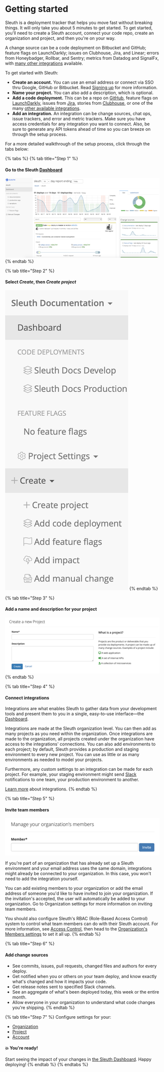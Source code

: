 # Getting started

Sleuth is a deployment tracker that helps you move fast without breaking things. It will only take you about 5 minutes to get started. To get started, you'll need to create a Sleuth account, connect your code repo, create an organization and project, and then you're on your way. 

A change source can be a code deployment on Bitbucket and GitHub; feature flags on LaunchDarkly; issues on Clubhouse, Jira, and Linear; errors from Honeybadger, Rollbar, and Sentry; metrics from Datadog and SignalFx, with [many other integrations](integrations-1/about-integrations.md) available. 

To get started with Sleuth: 

* **Create an account.** You can use an email address or connect via SSO thru Google, GitHub or Bitbucket. Read [Signing up](./) for more information. 
* **Name your project.** You can also add a description, which is optional. 
* **Add a code deployment.** This can be a repo on [GitHub](integrations-1/change-sources/code-deployment/github.md), feature flags on [LaunchDarkly](integrations-1/change-sources/feature-flags/launchdarkly.md), issues from [Jira](integrations-1/issue-trackers/jira.md), stories from [Clubhouse](integrations-1/issue-trackers/clubhouse.md), or one of the many [other available integrations](integrations-1/about-integrations.md). 
* **Add an integration.** An integration can be change sources, chat ops, issue trackers, and error and metric trackers. Make sure you have access credentials for any integration you want to connect. Also, be sure to generate any API tokens ahead of time so you can breeze on through the setup process.  

For a more detailed walkthrough of the setup process, click through the tabs below: 

{% tabs %}
{% tab title="Step 1" %}
#### Go to the Sleuth [Dashboard](dashboard-1/dashboard.md)

![](.gitbook/assets/screen-shot-2020-04-29-at-2.17.48-pm.png)
{% endtab %}

{% tab title="Step 2" %}
#### Select _**Create**_, then _**Create project**_

![](.gitbook/assets/create-project.png)
{% endtab %}

{% tab title="Step 3" %}
#### Add a name and description for your project

![](.gitbook/assets/create-new-project%20%281%29.png)
{% endtab %}

{% tab title="Step 4" %}
#### Connect integrations

Integrations are what enables Sleuth to gather data from your development tools and present them to you in a single, easy-to-use interface—the [Dashboard](dashboard-1/dashboard.md). 

Integrations are made at the Sleuth organization level. You can then add as many projects as you need within the organization. Once integrations are made to the organization, all projects created under the organization have access to the integrations' connections. You can also add environments to each project; by default, Sleuth provides a production and staging environment to every new project. You can use as little or as many environments as needed to model your projects. 

Furthermore, any custom settings to an integration can be made for each project. For example, your staging environment might send [Slack](integrations-1/chat-ops/slack.md) notifications to one team, your production environment to another. 

[Learn more](integrations-1/about-integrations.md) about integrations. 
{% endtab %}

{% tab title="Step 5" %}
#### Invite team members

![](.gitbook/assets/invite-team-members.png)

If you're part of an organization that has already set up a Sleuth environment and your email address uses the same domain, integrations might already be connected to your organization. In this case, you won't need to add the integration yourself. 

You can add existing members to your organization or add the email address of someone you'd like to have invited to join your organization. If the invitation's accepted, the user will automatically be added to your organization. Go to Organization settings for more information on inviting team members. 

You should also configure Sleuth's RBAC \(Role-Based Access Control\) system to control what team members can do with their Sleuth account. For more information, see [Access Control](settings/access-control.md), then head to the [Organization's Members settings](settings/organization/) to set it all up. 
{% endtab %}

{% tab title="Step 6" %}
#### Add change sources

* See commits, issues, pull requests, changed files and authors for every deploy.
* Get notified when you or others on your team deploy, and know exactly what's changed and how it impacts your code.
* Get release notes sent to specified Slack channels.
* See an aggregate of what's been deployed today, this week or the entire month.
* Allow everyone in your organization to understand what code changes you're shipping.
{% endtab %}

{% tab title="Step 7" %}
Configure settings for your: 

* [Organization](settings/organization/) 
* [Project](settings/project/)
* [Account](settings/account/)

####  💥 You're ready! 

Start seeing the impact of your changes in [the Sleuth Dashboard](dashboard-1/dashboard.md). Happy deploying! 
{% endtab %}
{% endtabs %}



